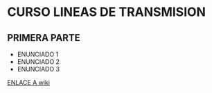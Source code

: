# CURSO LINEAS DE TRANSMISION

## PRIMERA PARTE 

- ENUNCIADO 1
- ENUNCIADO 2 
- ENUNCIADO 3 

[ENLACE A wiki](https://es.wikipedia.org/wiki/Wikipedia:Portada)
